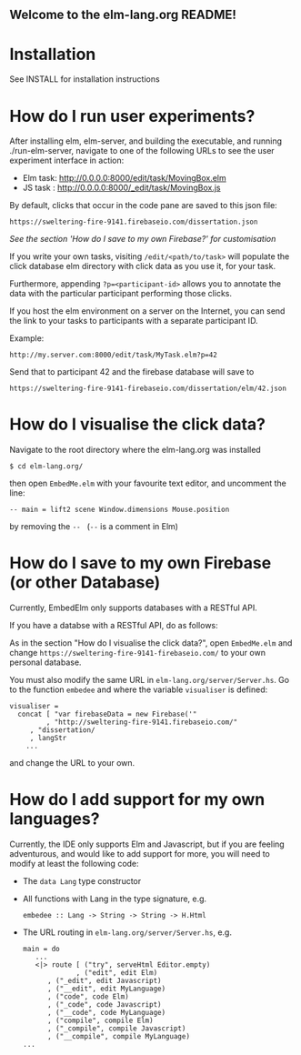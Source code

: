 Welcome to the elm-lang.org README!
-----------------------------------


Installation
============

See INSTALL for installation instructions


How do I run user experiments?
==============================

After installing elm, elm-server, and building the executable, and
running ./run-elm-server, navigate to one of the following URLs to
see the user experiment interface in action:

* Elm task: http://0.0.0.0:8000/edit/task/MovingBox.elm
* JS task : http://0.0.0.0:8000/_edit/task/MovingBox.js

By default, clicks that occur in the code pane are saved to this 
json file:

`https://sweltering-fire-9141.firebaseio.com/dissertation.json`

*See the section 'How do I save to my own Firebase?' for 
customisation*

If you  write your own tasks, visiting `/edit/<path/to/task>` will 
populate the click database elm directory with click data as you use 
it, for your task.

Furthermore, appending `?p=<participant-id>` allows you to annotate
the data with the particular participant performing those clicks.

If you host the elm environment on a server on the Internet, you can
send the link to your tasks to participants with a separate participant ID.

Example:

`http://my.server.com:8000/edit/task/MyTask.elm?p=42`

Send that to participant 42 and the firebase database will save to

`https://sweltering-fire-9141-firebaseio.com/dissertation/elm/42.json`


How do I visualise the click data?
==================================

Navigate to the root directory where the elm-lang.org was installed

`$ cd elm-lang.org/`

then open `EmbedMe.elm` with your favourite text editor, and 
uncomment the line:

`-- main = lift2 scene Window.dimensions Mouse.position`

by removing the `-- ` (`--` is a comment in Elm)


How do I save to my own Firebase (or other Database)
====================================================

Currently, EmbedElm only supports databases with a 
RESTful API.

If you have a databse with a RESTful API, do as follows:

As in the section "How do I visualise the click data?", open 
`EmbedMe.elm` and change 
`https://sweltering-fire-9141-firebaseio.com/` to your own
personal database.

You must also modify the same URL in 
`elm-lang.org/server/Server.hs`. Go to the function `embedee` 
and where the variable `visualiser` is defined:

	visualiser = 
	  concat [ "var firebaseData = new Firebase('"
	         , "http://sweltering-fire-9141.firebaseio.com/"
		 , "dissertation/
		 , langStr
        ...

and change the URL to your own.


How do I add support for my own languages?
==========================================

Currently, the IDE only supports Elm and Javascript, but if you are
feeling adventurous, and would like to add support for more, you will 
need to modify at least the following code:

* The `data Lang` type constructor

* All functions with Lang in the type signature, e.g.

   `embedee :: Lang -> String -> String -> H.Html`

* The URL routing in `elm-lang.org/server/Server.hs`, e.g.

   ~~~~~~~~~~{.haskell}
   main = do
      ...
      <|> route [ ("try", serveHtml Editor.empty)
                , ("edit", edit Elm)
   	     , ("_edit", edit Javascript)
   	     , ("__edit", edit MyLanguage)
   	     , ("code", code Elm)
   	     , ("_code", code Javascript)
   	     , ("__code", code MyLanguage)
   	     , ("compile", compile Elm)
   	     , ("_compile", compile Javascript)
   	     , ("__compile", compile MyLanguage)
   ...
   ~~~~~~~~~~~~~~~~~~~~
